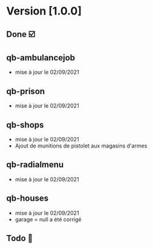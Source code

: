 # Version [1.0.0]

## Done ☑️

## qb-ambulancejob
- mise à jour le 02/09/2021

## qb-prison
- mise à jour le 02/09/2021

## qb-shops
- mise à jour le 02/09/2021
- Ajout de munitions de pistolet aux magasins d'armes

## qb-radialmenu
- mise à jour le 02/09/2021

## qb-houses
- mise à jour le 02/09/2021
- garage = null a été corrigé

## Todo 🔄️
